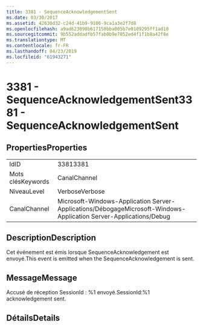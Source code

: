 ```yaml
---
title: 3381 - SequenceAcknowledgementSent
ms.date: 03/30/2017
ms.assetid: 42630d32-c24d-41b9-9106-9ca1a3e2f7d8
ms.openlocfilehash: a9ad623090b617150bba005b7e0109295ff1ad10
ms.sourcegitcommit: 9b552addadfb57fab0b9e7852ed4f1f1b8a42f8e
ms.translationtype: MT
ms.contentlocale: fr-FR
ms.lasthandoff: 04/23/2019
ms.locfileid: "61943271"
---
```

# <a name="3381---sequenceacknowledgementsent"></a><span data-ttu-id="7646e-102">3381 - SequenceAcknowledgementSent</span><span class="sxs-lookup"><span data-stu-id="7646e-102">3381 - SequenceAcknowledgementSent</span></span>
## <a name="properties"></a><span data-ttu-id="7646e-103">Properties</span><span class="sxs-lookup"><span data-stu-id="7646e-103">Properties</span></span>  
  
|||  
|-|-|  
|<span data-ttu-id="7646e-104">Id</span><span class="sxs-lookup"><span data-stu-id="7646e-104">ID</span></span>|<span data-ttu-id="7646e-105">3381</span><span class="sxs-lookup"><span data-stu-id="7646e-105">3381</span></span>|  
|<span data-ttu-id="7646e-106">Mots clés</span><span class="sxs-lookup"><span data-stu-id="7646e-106">Keywords</span></span>|<span data-ttu-id="7646e-107">Canal</span><span class="sxs-lookup"><span data-stu-id="7646e-107">Channel</span></span>|  
|<span data-ttu-id="7646e-108">Niveau</span><span class="sxs-lookup"><span data-stu-id="7646e-108">Level</span></span>|<span data-ttu-id="7646e-109">Verbose</span><span class="sxs-lookup"><span data-stu-id="7646e-109">Verbose</span></span>|  
|<span data-ttu-id="7646e-110">Canal</span><span class="sxs-lookup"><span data-stu-id="7646e-110">Channel</span></span>|<span data-ttu-id="7646e-111">Microsoft-Windows-Application Server-Applications/Débogage</span><span class="sxs-lookup"><span data-stu-id="7646e-111">Microsoft-Windows-Application Server-Applications/Debug</span></span>|  
  
## <a name="description"></a><span data-ttu-id="7646e-112">Description</span><span class="sxs-lookup"><span data-stu-id="7646e-112">Description</span></span>  
 <span data-ttu-id="7646e-113">Cet événement est émis lorsque SequenceAcknowledgement est envoyé.</span><span class="sxs-lookup"><span data-stu-id="7646e-113">This event is emitted when the SequenceAcknowledgement is sent.</span></span>  
  
## <a name="message"></a><span data-ttu-id="7646e-114">Message</span><span class="sxs-lookup"><span data-stu-id="7646e-114">Message</span></span>  
 <span data-ttu-id="7646e-115">Accusé de réception SessionId : %1 envoyé.</span><span class="sxs-lookup"><span data-stu-id="7646e-115">SessionId:%1 acknowledgement sent.</span></span>  
  
## <a name="details"></a><span data-ttu-id="7646e-116">Détails</span><span class="sxs-lookup"><span data-stu-id="7646e-116">Details</span></span>
